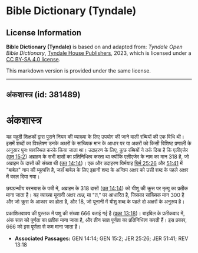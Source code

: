 # Bible Dictionary (Tyndale)

## License Information

**Bible Dictionary (Tyndale)** is based on and adapted from: _Tyndale Open Bible Dictionary_, [Tyndale House Publishers](https://tyndaleopenresources.com/), 2023, which is licensed under a [CC BY-SA 4.0 license](https://creativecommons.org/licenses/by-sa/4.0/legalcode.en).

This markdown version is provided under the same license.



--------------------------------

## अंकशास्त्र (id: 381489)

अंकशास्त्र
==========

यह यहूदी शिक्षकों द्वारा पुराने नियम की व्याख्या के लिए उपयोग की जाने वाली रब्बियों की एक विधि थी। इसमें शब्दों का विश्लेषण उनके अक्षरों के सांख्यिक मान के आधार पर या अक्षरों को किसी विशिष्ट प्रणाली के अनुसार पुनः व्यवस्थित करके किया जाता था। उदाहरण के लिए, कुछ रब्बियों ने तर्क दिया है कि एलीएजेर ([उत् 15:2](https://ref.ly/Gen15:2)) अब्राहम के सभी दासों का प्रतिनिधित्व करता था क्योंकि एलीएजेर के नाम का मान 318 है, जो अब्राहम के दासों की संख्या थी ([उत् 14:14](https://ref.ly/Gen14:14))। एक और उदाहरण यिर्मयाह [यिर्म 25:26](https://ref.ly/Jer25:26) और [51:41](https://ref.ly/Jer51:41) में "बाबेल" नाम की व्युत्पत्ति है, जहाँ बाबेल के लिए इब्रानी शब्द के अन्तिम अक्षर को उसी शब्द के पहले अक्षर में बदल दिया गया।

छद्मग्रन्थीय बरनबास के पत्री में, अब्राहम के 318 दासों ([उत् 14:14](https://ref.ly/Gen14:14)) को यीशु की क्रूस पर मृत्यु का प्रतीक माना जाता है। यह व्याख्या यूनानी अक्षर *ताउ*, या "त," पर आधारित है, जिसका सांख्यिक मान 300 है और जो क्रूस के आकार का होता है, और 18, जो यूनानी में यीशु शब्द के पहले दो अक्षरों के अनुरूप है।

प्रकाशितवाक्य की पुस्तक में पशु की संख्या 666 बताई गई है ([प्रका 13:18](https://ref.ly/Rev13:18))। बाइबिल के प्रतीकवाद में, अंक सात को पूर्णता का प्रतीक माना जाता है, और तीन सात पूर्णता का प्रतिनिधित्व करती हैं। इस प्रकार, 666 को इस पूर्णता से कम माना जाता है।

* **Associated Passages:** GEN 14:14; GEN 15:2; JER 25:26; JER 51:41; REV 13:18

